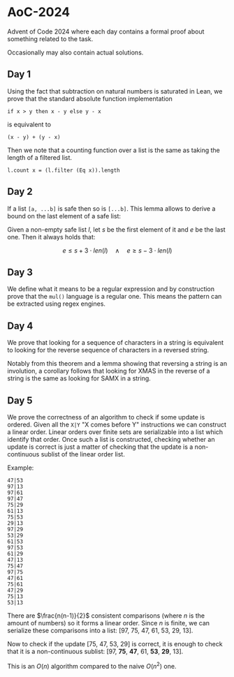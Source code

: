 # AoC-2024

Advent of Code 2024 where each day contains a formal proof about something related to the task.

Occasionally may also contain actual solutions.

## Day 1

Using the fact that subtraction on natural numbers is saturated in Lean, we prove that the standard absolute function implementation

```lean
if x > y then x - y else y - x
```

is equivalent to

```lean
(x - y) + (y - x)
```

Then we note that a counting function over a list is the same as taking the length of a filtered list.

```lean
l.count x = (l.filter (Eq x)).length
```

## Day 2

If a list `[a, ...b]` is safe then so is `[...b]`. This lemma allows to derive a bound on the last element of a safe list:

Given a non-empty safe list $l$, let $s$ be the first element of it and $e$ be the last one. Then it always holds that:

$$
	e \le s + 3 \cdot len(l) \quad\land\quad e \ge s - 3 \cdot len(l)
$$

## Day 3

We define what it means to be a regular expression and by construction prove that the `mul()` language is a regular one. This means the pattern can be extracted using regex engines.

## Day 4

We prove that looking for a sequence of characters in a string is equivalent to looking for the reverse sequence of characters in a reversed string.

Notably from this theorem and a lemma showing that reversing a string is an involution, a corollary follows that looking for XMAS in the reverse of a string is the same as looking for SAMX in a string.

## Day 5

We prove the correctness of an algorithm to check if some update is ordered. Given all the `X|Y` "X comes before Y" instructions we can construct a linear order. Linear orders over finite sets are serializable into a list which identify that order. Once such a list is constructed, checking whether an update is correct is just a matter of checking that the update is a non-continuous sublist of the linear order list.

Example:

```
47|53
97|13
97|61
97|47
75|29
61|13
75|53
29|13
97|29
53|29
61|53
97|53
61|29
47|13
75|47
97|75
47|61
75|61
47|29
75|13
53|13
```

There are $\frac{n(n-1)}{2}$ consistent comparisons (where $n$ is the amount of numbers) so it forms a linear order. Since $n$ is finite, we can serialize these comparisons into a list: [97, 75, 47, 61, 53, 29, 13].

Now to check if the update [75, 47, 53, 29] is correct, it is enough to check that it is a non-continuous sublist: [97, **75**, **47**, 61, **53**, **29**, 13].

This is an $O(n)$ algorithm compared to the naive $O(n^2)$ one.
